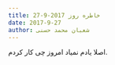 ```yaml
---
title: خاطره روز 2017-9-27
date: 2017-9-27
author: شعبان محمد حسنی
---
```


اصلا یادم نمیاد امروز چی کار کردم.